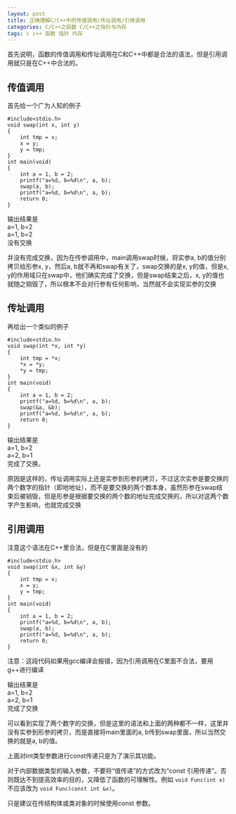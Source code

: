 ```yaml
---
layout: post
title: 正确理解C/C++中的传值调用/传址调用/引用调用
categories: C/C++之函数 C/C++之指针与内存 
tags: c c++ 函数 指针 内存
---
```



首先说明，函数的传值调用和传址调用在C和C++中都是合法的语法，但是引用调用就只是在C++中合法的。

传值调用
----

首先给一个广为人知的例子

    #include<stdio.h>
    void swap(int x, int y)
    {
        int tmp = x;
        x = y;
        y = tmp;
    }
    int main(void)
    {
        int a = 1, b = 2;
        printf("a=%d, b=%d\n", a, b);
        swap(a, b);
        printf("a=%d, b=%d\n", a, b);
        return 0;
    }

输出结果是  
a=1, b=2  
a=1, b=2  
没有交换

并没有完成交换，因为在传参调用中，main调用swap时候，将实参a, b的值分别拷贝给形参x, y，然后a, b就不再和swap有关了，swap交换的是x, y的值，但是x, y的作用域只在swap中，他们确实完成了交换，但是swap结束之后，x, y的值也就随之销毁了，所以根本不会对行参有任何影响，当然就不会实现实参的交换

传址调用
----

再给出一个类似的例子

    #include<stdio.h>
    void swap(int *x, int *y)
    {
        int tmp = *x;
        *x = *y;
        *y = tmp;
    }
    int main(void)
    {
        int a = 1, b = 2;
        printf("a=%d, b=%d\n", a, b);
        swap(&a, &b);
        printf("a=%d, b=%d\n", a, b);
        return 0;
    }

输出结果是  
a=1, b=2  
a=2, b=1  
完成了交换。

原因是这样的，传址调用实际上还是实参到形参的拷贝，不过这次实参是要交换的两个数字的指针（即地地址），而不是要交换的两个数本身，虽然形参在swap结束后被销毁，但是形参是根据要交换的两个数的地址完成交换的，所以对这两个数字产生影响，也就完成交换

引用调用
----

注意这个语法在C++里合法，但是在C里面是没有的

    #include<stdio.h>
    void swap(int &x, int &y)
    {
        int tmp = x;
        x = y;
        y = tmp;
    }
    int main(void)
    {
        int a = 1, b = 2;
        printf("a=%d, b=%d\n", a, b);
        swap(a, b);
        printf("a=%d, b=%d\n", a, b);
        return 0;
    }

注意：这段代码如果用gcc编译会报错，因为引用调用在C里面不合法，要用g++进行编译

输出结果是  
a=1, b=2  
a=2, b=1  
完成了交换

可以看到实现了两个数字的交换，但是这里的语法和上面的两种都不一样，这里并没有实参到形参的拷贝，而是直接将main里面的a, b传到swap里面，所以当然交换的就是a, b的值。

上面对int类型参数进行const传递只是为了演示其功能。

对于内部数据类型的输入参数，不要将“值传递”的方式改为“const 引用传递”。否则既达不到提高效率的目的，又降低了函数的可理解性。例如 `void Func(int x)` 不应该改为 `void Func(const int &x)`。

只是建议在传结构体或类对象的时候使用const 参数。